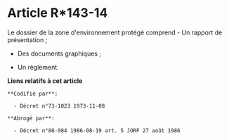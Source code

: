# Article R*143-14

Le dossier de la zone d'environnement protégé comprend         - Un rapport de présentation ;

- Des documents graphiques ;

- Un règlement.

**Liens relatifs à cet article**

	**Codifié par**:

	  - Décret n°73-1023 1973-11-08

	**Abrogé par**:

	  - Décret n°86-984 1986-08-19 art. 5 JORF 27 août 1986
